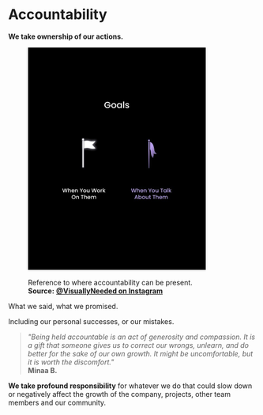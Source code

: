 # Accountability

**We take ownership of our actions.**

<figure><img src="../../../.gitbook/assets/accountability-goals.png" alt="" width="360"><figcaption><p>Reference to where accountability can be present.<br><strong>Source:</strong> <a href="https://www.instagram.com/p/CkBGB6wspQI"><strong>@VisuallyNeeded on Instagram</strong></a></p></figcaption></figure>

What we said, what we promised.

Including our personal successes, or our mistakes.

> _"Being held accountable is an act of generosity and compassion. It is a gift that someone gives us to correct our wrongs, unlearn, and do better for the sake of our own growth. It might be uncomfortable, but it is worth the discomfort."_\
> **Minaa B.**

**We take profound responsibility** for whatever we do that could slow down or negatively affect the growth of the company, projects, other team members and our community.
